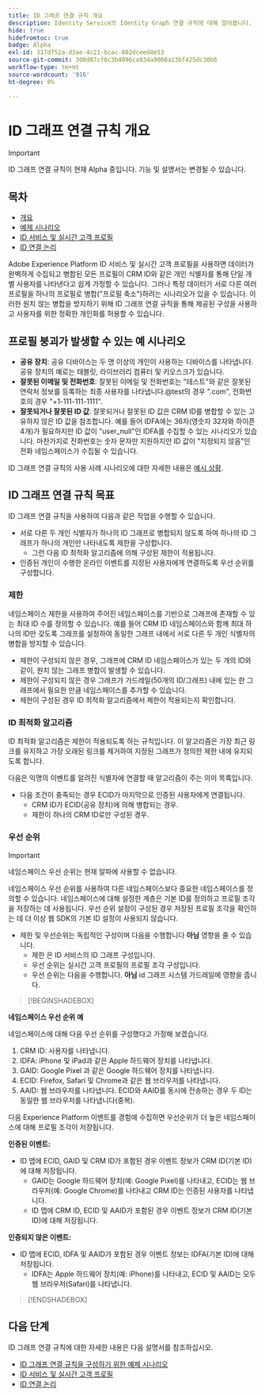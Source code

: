 ```yaml
---
title: ID 그래프 연결 규칙 개요
description: Identity Service의 Identity Graph 연결 규칙에 대해 알아봅니다.
hide: true
hidefromtoc: true
badge: Alpha
exl-id: 317df52a-d3ae-4c21-bcac-802dceed4e53
source-git-commit: 308d07cf0c3b4096ca934a9008a13bf425dc30b6
workflow-type: tm+mt
source-wordcount: '916'
ht-degree: 0%

---
```


# ID 그래프 연결 규칙 개요

>[!IMPORTANT]
>
>ID 그래프 연결 규칙이 현재 Alpha 중입니다. 기능 및 설명서는 변경될 수 있습니다.

## 목차

* [개요](./overview.md)
* [예제 시나리오](./example-scenarios.md)
* [ID 서비스 및 실시간 고객 프로필](identity-and-profile.md)
* [ID 연결 논리](./identity-linking-logic.md)

Adobe Experience Platform ID 서비스 및 실시간 고객 프로필을 사용하면 데이터가 완벽하게 수집되고 병합된 모든 프로필이 CRM ID와 같은 개인 식별자를 통해 단일 개별 사용자를 나타낸다고 쉽게 가정할 수 있습니다. 그러나 특정 데이터가 서로 다른 여러 프로필을 하나의 프로필로 병합(&quot;프로필 축소&quot;)하려는 시나리오가 있을 수 있습니다. 이러한 원치 않는 병합을 방지하기 위해 ID 그래프 연결 규칙을 통해 제공된 구성을 사용하고 사용자를 위한 정확한 개인화를 허용할 수 있습니다.

## 프로필 붕괴가 발생할 수 있는 예 시나리오

* **공유 장치**: 공유 디바이스는 두 명 이상의 개인이 사용하는 디바이스를 나타냅니다. 공유 장치의 예로는 태블릿, 라이브러리 컴퓨터 및 키오스크가 있습니다.
* **잘못된 이메일 및 전화번호**: 잘못된 이메일 및 전화번호는 &quot;테스트&quot;와 같은 잘못된 연락처 정보를 등록하는 최종 사용자를 나타냅니다.<span>@test의 경우 &quot;.com&quot;, 전화번호의 경우 &quot;+1-111-111-1111&quot;.
* **잘못되거나 잘못된 ID 값**: 잘못되거나 잘못된 ID 값은 CRM ID를 병합할 수 있는 고유하지 않은 ID 값을 참조합니다. 예를 들어 IDFA에는 36자(영숫자 32자와 하이픈 4개)가 필요하지만 ID 값이 &quot;user_null&quot;인 IDFA를 수집할 수 있는 시나리오가 있습니다. 마찬가지로 전화번호는 숫자 문자만 지원하지만 ID 값이 &quot;지정되지 않음&quot;인 전화 네임스페이스가 수집될 수 있습니다.

ID 그래프 연결 규칙의 사용 사례 시나리오에 대한 자세한 내용은 [예시 상황](./example-scenarios.md).

## ID 그래프 연결 규칙 목표

ID 그래프 연결 규칙을 사용하여 다음과 같은 작업을 수행할 수 있습니다.

* 서로 다른 두 개인 식별자가 하나의 ID 그래프로 병합되지 않도록 하여 하나의 ID 그래프가 하나의 개인만 나타내도록 제한을 구성합니다.
   * 그런 다음 ID 최적화 알고리즘에 의해 구성된 제한이 적용됩니다.
* 인증된 개인이 수행한 온라인 이벤트를 지정된 사용자에게 연결하도록 우선 순위를 구성합니다.

### 제한

네임스페이스 제한을 사용하여 주어진 네임스페이스를 기반으로 그래프에 존재할 수 있는 최대 ID 수를 정의할 수 있습니다. 예를 들어 CRM ID 네임스페이스와 함께 최대 하나의 ID만 갖도록 그래프를 설정하여 동일한 그래프 내에서 서로 다른 두 개인 식별자의 병합을 방지할 수 있습니다.

* 제한이 구성되지 않은 경우, 그래프에 CRM ID 네임스페이스가 있는 두 개의 ID와 같이, 원치 않는 그래프 병합이 발생할 수 있습니다.
* 제한이 구성되지 않은 경우 그래프가 가드레일(50개의 ID/그래프) 내에 있는 한 그래프에서 필요한 만큼 네임스페이스를 추가할 수 있습니다.
* 제한이 구성된 경우 ID 최적화 알고리즘에서 제한이 적용되는지 확인합니다.

### ID 최적화 알고리즘

ID 최적화 알고리즘은 제한이 적용되도록 하는 규칙입니다. 이 알고리즘은 가장 최근 링크를 유지하고 가장 오래된 링크를 제거하여 지정된 그래프가 정의한 제한 내에 유지되도록 합니다.

다음은 익명의 이벤트를 알려진 식별자에 연결할 때 알고리즘이 주는 의미 목록입니다.

* 다음 조건이 충족되는 경우 ECID가 마지막으로 인증된 사용자에게 연결됩니다.
   * CRM ID가 ECID(공유 장치)에 의해 병합되는 경우.
   * 제한이 하나의 CRM ID로만 구성된 경우.

### 우선 순위

>[!IMPORTANT]
>
>네임스페이스 우선 순위는 현재 알파에 사용할 수 없습니다.

네임스페이스 우선 순위를 사용하여 다른 네임스페이스보다 중요한 네임스페이스를 정의할 수 있습니다. 네임스페이스에 대해 설정한 계층은 기본 ID를 정의하고 프로필 조각을 저장하는 데 사용됩니다. 우선 순위 설정이 구성된 경우 저장된 프로필 조각을 확인하는 데 더 이상 웹 SDK의 기본 ID 설정이 사용되지 않습니다.

* 제한 및 우선순위는 독립적인 구성이며 다음을 수행합니다 **아님** 영향을 줄 수 있습니다.
   * 제한 은 ID 서비스의 ID 그래프 구성입니다.
   * 우선 순위는 실시간 고객 프로필의 프로필 조각 구성입니다.
   * 우선 순위는 다음을 수행합니다. **아님** id 그래프 시스템 가드레일에 영향을 줍니다.

>[!BEGINSHADEBOX]

**네임스페이스 우선 순위 예**

네임스페이스에 대해 다음 우선 순위를 구성했다고 가정해 보겠습니다.

1. CRM ID: 사용자를 나타냅니다.
2. IDFA: iPhone 및 iPad과 같은 Apple 하드웨어 장치를 나타냅니다.
3. GAID: Google Pixel 과 같은 Google 하드웨어 장치를 나타냅니다.
4. ECID: Firefox, Safari 및 Chrome과 같은 웹 브라우저를 나타냅니다.
5. AAID: 웹 브라우저를 나타냅니다.
ECID와 AAID를 동시에 전송하는 경우 두 ID는 동일한 웹 브라우저를 나타냅니다(중복).

다음 Experience Platform 이벤트를 경험에 수집하면 우선순위가 더 높은 네임스페이스에 대해 프로필 조각이 저장됩니다.

**인증된 이벤트:**

* ID 맵에 ECID, GAID 및 CRM ID가 포함된 경우 이벤트 정보가 CRM ID(기본 ID)에 대해 저장됩니다.
   * GAID는 Google 하드웨어 장치(예: Google Pixel)를 나타내고, ECID는 웹 브라우저(예: Google Chrome)를 나타내고 CRM ID는 인증된 사용자를 나타냅니다.
   * ID 맵에 CRM ID, ECID 및 AAID가 포함된 경우 이벤트 정보가 CRM ID(기본 ID)에 대해 저장됩니다.

**인증되지 않은 이벤트:**

* ID 맵에 ECID, IDFA 및 AAID가 포함된 경우 이벤트 정보는 IDFA(기본 ID)에 대해 저장됩니다.
   * IDFA는 Apple 하드웨어 장치(예: iPhone)를 나타내고, ECID 및 AAID는 모두 웹 브라우저(Safari)를 나타냅니다.

>[!ENDSHADEBOX]

## 다음 단계

ID 그래프 연결 규칙에 대한 자세한 내용은 다음 설명서를 참조하십시오.

* [ID 그래프 연결 규칙을 구성하기 위한 예제 시나리오](./example-scenarios.md)
* [ID 서비스 및 실시간 고객 프로필](identity-and-profile.md)
* [ID 연결 논리](./identity-linking-logic.md)
